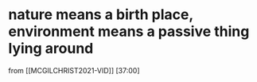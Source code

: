 # nature means a birth place, environment means a passive thing lying around
from [[MCGILCHRIST2021-VID]] [37:00]